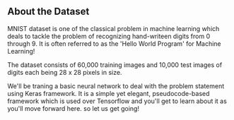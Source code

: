## About the Dataset

MNIST dataset is one of the classical problem in machine learning which deals to tackle the problem of recognizing hand-writeen digits from 0 through 9. It is often referred to as the 'Hello World Program'  for Machine Learning!

The dataset consists of 60,000 training images and 10,000 test images of digits each being 28 x 28 pixels in size.


We'll be traning a basic neural network to deal with the problem statement using Keras framework. It is a simple yet elegant, pseudocode-based framework which is used over Tensorflow and you'll get to learn about it as you'll move forward here. so let us get going!
